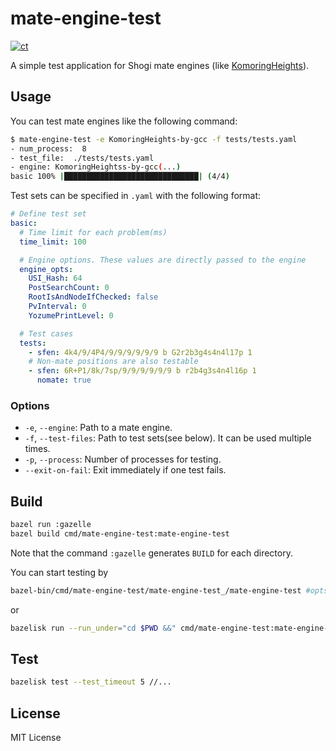 # mate-engine-test

[![ct](https://github.com/komori-n/mate-engine-test/actions/workflows/ct.yaml/badge.svg?branch=main)](https://github.com/komori-n/mate-engine-test/actions/workflows/ct.yaml)

A simple test application for Shogi mate engines (like [KomoringHeights](https://github.com/komori-n/KomoringHeights)).

## Usage

You can test mate engines like the following command:

```sh
$ mate-engine-test -e KomoringHeights-by-gcc -f tests/tests.yaml
- num_process:  8
- test_file:  ./tests/tests.yaml
- engine: KomoringHeightss-by-gcc(...)
basic 100% |██████████████████████████████| (4/4)
```

Test sets can be specified in `.yaml` with the following format:

```yaml
# Define test set
basic:
  # Time limit for each problem(ms)
  time_limit: 100

  # Engine options. These values are directly passed to the engine
  engine_opts:
    USI_Hash: 64
    PostSearchCount: 0
    RootIsAndNodeIfChecked: false
    PvInterval: 0
    YozumePrintLevel: 0

  # Test cases
  tests:
    - sfen: 4k4/9/4P4/9/9/9/9/9/9 b G2r2b3g4s4n4l17p 1
    # Non-mate positions are also testable
    - sfen: 6R+P1/8k/7sp/9/9/9/9/9/9 b r2b4g3s4n4l16p 1
      nomate: true
```

### Options

* `-e`, `--engine`: Path to a mate engine.
* `-f`, `--test-files`: Path to test sets(see below). It can be used multiple times.
* `-p`, `--process`: Number of processes for testing.
* `--exit-on-fail`: Exit immediately if one test fails.

## Build

```sh
bazel run :gazelle
bazel build cmd/mate-engine-test:mate-engine-test
```

Note that the command `:gazelle` generates `BUILD` for each directory.

You can start testing by

```sh
bazel-bin/cmd/mate-engine-test/mate-engine-test_/mate-engine-test #opts...
```

or

```sh
bazelisk run --run_under="cd $PWD &&" cmd/mate-engine-test:mate-engine-test -- #opts...
```

## Test

```sh
bazelisk test --test_timeout 5 //...
```

## License

MIT License
